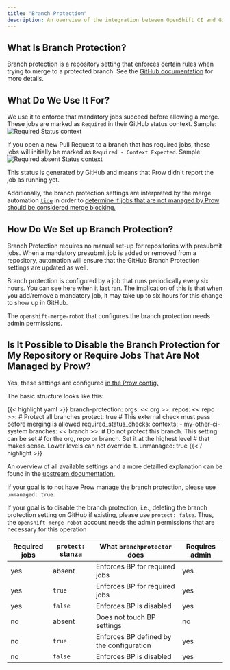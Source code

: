 ```yaml
---
title: "Branch Protection"
description: An overview of the integration between OpenShift CI and GitHub branch protection.
---
```

## What Is Branch Protection?

Branch protection is a repository setting that enforces certain rules when trying to merge to a protected branch. See
the [GitHub documentation](https://docs.github.com/en/free-pro-team@latest/github/administering-a-repository/about-protected-branches)
for more details.

## What Do We Use It For?

We use it to enforce that mandatory jobs succeed before allowing a merge. These jobs are marked as `Required` in their GitHub
status context. Sample:
![Required Status context](/branchprotection_sample_required_job.png)


If you open a new Pull Request to a branch that has required jobs, these jobs will initially be marked as
`Required - Context Expected`. Sample:
![Required absent Status context](/branchprotection_sample_required_job_status_expected.png)

This status is generated by GitHub and means that Prow didn't report the job as running yet.

Additionally, the branch protection settings are interpreted by the merge automation
[`tide`](https://github.com/kubernetes/test-infra/blob/master/prow/cmd/tide/README.md) in order to [determine if jobs that
are not managed by Prow should be considered merge
blocking.](https://github.com/kubernetes/test-infra/blob/master/prow/jobs.md#requiring-jobs-for-auto-merge-through-tide)

## How Do We Set up Branch Protection?

Branch Protection requires no manual set-up for repositories with presubmit jobs. When a mandatory presubmit job is
added or removed from a repository, automation will ensure that the GitHub Branch Protection settings are updated as
well.

Branch protection is configured by a job that runs periodically every six hours. You can see
[here](https://prow.ci.openshift.org/?job=periodic-branch-protector) when it last ran. The implication of this is that
when you add/remove a mandatory job, it may take up to six hours for this change to show up in GitHub.

The `openshift-merge-robot` that configures the branch protection needs admin permissions.

## Is It Possible to Disable the Branch Protection for My Repository or Require Jobs That Are Not Managed by Prow?

Yes, these settings are configured [in the Prow
config.](https://github.com/openshift/release/blob/master/core-services/prow/02_config/_config.yaml)

The basic structure looks like this:

{{< highlight yaml >}}
branch-protection:
  orgs:
    << org >>:
      repos:
        << repo >>:
          # Protect all branches
          protect: true
          # This external check must pass before merging is allowed
          required_status_checks:
            contexts:
            - my-other-ci-system
          branches:
            << branch >>:
              # Do not protect this branch. This setting can be set
              # for the org, repo or branch. Set it at the highest level
              # that makes sense. Lower levels can not override it.
              unmanaged: true
{{< / highlight >}}

An overview of all available settings and a more detailled explanation can be found in the
[upstream documentation.](https://github.com/kubernetes/test-infra/blob/master/prow/cmd/branchprotector/README.md)

If your goal is to not have Prow manage the branch protection, please use `unmanaged: true`.

If your goal is to disable the branch protection, i.e., deleting the branch protection setting on GitHub if existing, please use `protect: false`. 
Thus, the `openshift-merge-robot` account needs the admin permissions that are necessary for this operation


| Required jobs | `protect:` stanza  | What `branchprotector` does  | Requires admin |
|---|---|---|---|
| yes | absent | Enforces BP for required jobs | yes |
| yes | `true` | Enforces BP for required jobs | yes |
| yes | `false` | Enforces BP is disabled | yes |
| no | absent | Does not touch BP settings | no |
| no | `true` | Enforces BP defined by the configuration | yes |
| no | `false` | Enforces BP is disabled | yes |
